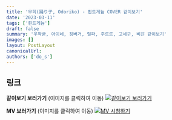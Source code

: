 ```yaml
---
title: '무희(踊り子, Odoriko) - 뢴트게늄 COVER 같이보기'
date: '2023-03-11'
tags: ['뢴트게늄']
draft: false
summary: '우왁굳, 아이네, 징버거, 릴파, 주르르, 고세구, 비챤 같이보기'
images: []
layout: PostLayout
canonicalUrl:
authors: ['do_s']
---
```


## 링크

**같이보기 보러가기** (이미지를 클릭하여 이동)
[![같이보기 보러가기](../static/images/logo.png)](https://cafe.naver.com/steamindiegame/10218436)

**MV 보러가기** (이미지를 클릭하여 이동)
[![MV 시청하기](https://i.ytimg.com/vi/_lwD3ILdKi0/maxresdefault.jpg)](https://youtu.be/_lwD3ILdKi0)
